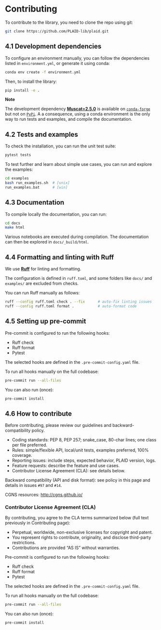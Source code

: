 # Contributing

To contribute to the library, you need to clone the repo using git:

```bash
git clone https://github.com/PLAID-lib/plaid.git
```

## 4.1 Development dependencies

To configure an environment manually, you can follow the dependencies listed in ``environment.yml``, or generate it using conda:

```bash
conda env create -f environment.yml
```

Then, to install the library:

```bash
pip install -e .
```

**Note**

The development dependency [**Muscat=2.5.0**](https://muscat.readthedocs.io/) is available on [``conda-forge``](https://anaconda.org/conda-forge/muscat) but not on [``PyPi``](https://pypi.org/project/muscat). A a consequence, using a conda environment is the only way to run tests and examples, and compile the documentation.


## 4.2 Tests and examples

To check the installation, you can run the unit test suite:

```bash
pytest tests
```

To test further and learn about simple use cases, you can run and explore the examples:

```bash
cd examples
bash run_examples.sh  # [unix]
run_examples.bat      # [win]
```

## 4.3 Documentation

To compile locally the documentation, you can run:

```bash
cd docs
make html
```

Various notebooks are executed during compilation. The documentation can then be explored in ``docs/_build/html``.

## 4.4 Formatting and linting with Ruff

We use [**Ruff**](https://docs.astral.sh/ruff/) for linting and formatting.

The configuration is defined in `ruff.toml`, and some folders like `docs/` and `examples/` are excluded from checks.

You can run Ruff manually as follows:

```bash
ruff --config ruff.toml check . --fix      # auto-fix linting issues
ruff --config ruff.toml format .           # auto-format code
```

## 4.5 Setting up pre-commit

Pre-commit is configured to run the following hooks:

* Ruff check
* Ruff format
* Pytest

The selected hooks are defined in the `.pre-commit-config.yaml` file.

To run all hooks manually on the full codebase:

```bash
pre-commit run --all-files
```

You can also run (once):

```bash
pre-commit install
```

## 4.6 How to contribute

Before contributing, please review our guidelines and backward-compatibility policy.

- Coding standards: PEP 8, PEP 257; snake_case, 80-char lines; one class per file preferred.
- Rules: simple/flexible API, local/unit tests, examples preferred, 100% coverage.
- Reporting issues: include steps, expected behavior, PLAID version, logs.
- Feature requests: describe the feature and use cases.
- Contributor License Agreement (CLA): see details below.

Backward compatibility (API and disk format): see policy in this page and details in issues `#97` and `#14`.

CGNS resources: <http://cgns.github.io/>

### Contributor License Agreement (CLA)

By contributing, you agree to the CLA terms summarized below (full text previously in Contributing page):
- Perpetual, worldwide, non-exclusive licenses for copyright and patent.
- You represent rights to contribute, originality, and disclose third-party restrictions.
- Contributions are provided “AS IS” without warranties.

Pre-commit is configured to run the following hooks:

* Ruff check
* Ruff format
* Pytest

The selected hooks are defined in the `.pre-commit-config.yaml` file.

To run all hooks manually on the full codebase:

```bash
pre-commit run --all-files
```

You can also run (once):

```bash
pre-commit install
```
